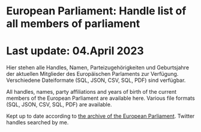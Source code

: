 # European Parliament: Handle list of all members of parliament
# Last update: 04.April 2023

Hier stehen alle Handles, Namen, Parteizugehörigkeiten und Geburtsjahre der aktuellen Mitglieder des Europäischen Parlaments zur Verfügung. Verschiedene Dateiformate (SQL, 
JSON, CSV, SQL, PDF) sind verfügbar.

All handles, names, party affiliations and years of birth of the current members of the European Parliament are available here. Various file formats (SQL, JSON, CSV, SQL, 
PDF) are available.



Kept up to date according to [the archive of the European Parliament](https://www.europarl.europa.eu/meps/en/incoming-outgoing/). Twitter handles searched by me.

